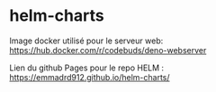 # helm-charts

Image docker utilisé pour le serveur web: https://hub.docker.com/r/codebuds/deno-webserver

Lien du github Pages pour le repo HELM : https://emmadrd912.github.io/helm-charts/
